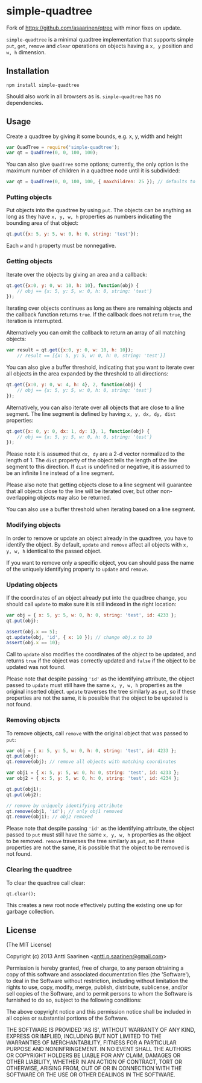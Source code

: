 simple-quadtree
=====

Fork of https://github.com/asaarinen/qtree with minor fixes on update.

`simple-quadtree` is a minimal quadtree implementation that supports simple `put`, `get`, `remove` and `clear` operations on objects having a `x, y` position and `w, h` dimension. 

Installation
---

```
npm install simple-quadtree
```

Should also work in all browsers as is. `simple-quadtree` has no dependencies.

Usage
---

Create a quadtree by giving it some bounds, e.g. x, y, width and height

```javascript
var QuadTree = require('simple-quadtree');
var qt = QuadTree(0, 0, 100, 100);
```

You can also give `QuadTree` some options; currently, the only option is the maximum number of children in a quadtree node until it is subdivided:

```javascript
var qt = QuadTree(0, 0, 100, 100, { maxchildren: 25 }); // defaults to 25
```

### Putting objects

Put objects into the quadtree by using `put`. The objects can be anything as long as they have `x, y, w, h` properties as numbers indicating the bounding area of that object:

```javascript
qt.put({x: 5, y: 5, w: 0, h: 0, string: 'test'});
```

Each `w` and `h` property must be nonnegative.

### Getting objects

Iterate over the objects by giving an area and a callback:

```javascript
qt.get({x:0, y: 0, w: 10, h: 10}, function(obj) {
    // obj == {x: 5, y: 5, w: 0, h: 0, string: 'test'}
});
```

Iterating over objects continues as long as there are remaining objects and the callback function returns `true`. If the callback does not return `true`, the iteration is interrupted.

Alternatively you can omit the callback to return an array of all matching objects:

```javascript
var result = qt.get({x:0, y: 0, w: 10, h: 10});
    // result == [{x: 5, y: 5, w: 0, h: 0, string: 'test'}]
```

You can also give a buffer threshold, indicating that you want to iterate over all objects in the area expanded by the threshold to all directions:

```javascript
qt.get({x:0, y: 0, w: 4, h: 4}, 2, function(obj) {
    // obj == {x: 5, y: 5, w: 0, h: 0, string: 'test'}
});	     
```

Alternatively, you can also iterate over all objects that are close to a line segment. The line segment is defined by having `x, y, dx, dy, dist` properties:

```javascript
qt.get({x: 0, y: 0, dx: 1, dy: 1}, 1, function(obj) {
    // obj == {x: 5, y: 5, w: 0, h: 0, string: 'test'}
});
```

Please note it is assumed that `dx, dy` are a 2-d vector normalized to the length of 1. The `dist` property of the object tells the length of the line segment to this direction. If `dist` is undefined or negative, it is assumed to be an infinite line instead of a line segment.

Please also note that getting objects close to a line segment will guarantee that all objects close to the line will be iterated over, but other non-overlapping objects may also be returned.

You can also use a buffer threshold when iterating based on a line segment.

### Modifying objects

In order to remove or update an object already in the quadtree, you have to identify the object. By default, `update` and `remove` affect all objects with `x, y, w, h` identical to the passed object. 

If you want to remove only a specific object, you can should pass the name of the uniquely identifying property to `update` and `remove`.

### Updating objects

If the coordinates of an object already put into the quadtree change, you should call `update` to make sure it is still indexed in the right location:

```javascript
var obj = { x: 5, y: 5, w: 0, h: 0, string: 'test', id: 4233 };
qt.put(obj);

assert(obj.x == 5);
qt.update(obj, 'id', { x: 10 }); // change obj.x to 10
assert(obj.x == 10); 
```

Call to `update` also modifies the coordinates of the object to be updated, and returns `true` if the object was correctly updated and `false` if the object to be updated was not found.

Please note that despite passing `'id'` as the identifying attribute, the object passed to `update` must still have the same `x, y, w, h` properties as the original inserted object. `update` traverses the tree similarly as `put`, so if these properties are not the same, it is possible that the object to be updated is not found.

### Removing objects

To remove objects, call `remove` with the original object that was passed to `put`:

```javascript
var obj = { x: 5, y: 5, w: 0, h: 0, string: 'test', id: 4233 };
qt.put(obj);
qt.remove(obj); // remove all objects with matching coordinates

var obj1 = { x: 5, y: 5, w: 0, h: 0, string: 'test', id: 4233 };
var obj2 = { x: 5, y: 5, w: 0, h: 0, string: 'test', id: 4234 };

qt.put(obj1);
qt.put(obj2);

// remove by uniquely identifying attribute
qt.remove(obj1, 'id'); // only obj1 removed
qt.remove(obj1); // obj2 removed
```

Please note that despite passing `'id'` as the identifying attribute, the object passed to `put` must still have the same `x, y, w, h` properties as the object to be removed. `remove` traverses the tree similarly as `put`, so if these properties are not the same, it is possible that the object to be removed is not found.

### Clearing the quadtree

To clear the quadtree call clear:

```
qt.clear();
```

This creates a new root node effectively putting the existing one up for garbage collection.

License
---

(The MIT License)

Copyright (c) 2013 Antti Saarinen &lt;antti.p.saarinen@gmail.com&gt;

Permission is hereby granted, free of charge, to any person obtaining a copy of this software and associated documentation files (the 'Software'), to deal in the Software without restriction, including without limitation the rights to use, copy, modify, merge, publish, distribute, sublicense, and/or sell copies of the Software, and to permit persons to whom the Software is furnished to do so, subject to the following conditions:

The above copyright notice and this permission notice shall be included in all copies or substantial portions of the Software.

THE SOFTWARE IS PROVIDED 'AS IS', WITHOUT WARRANTY OF ANY KIND, EXPRESS OR IMPLIED, INCLUDING BUT NOT LIMITED TO THE WARRANTIES OF MERCHANTABILITY, FITNESS FOR A PARTICULAR PURPOSE AND NONINFRINGEMENT. IN NO EVENT SHALL THE AUTHORS OR COPYRIGHT HOLDERS BE LIABLE FOR ANY CLAIM, DAMAGES OR OTHER LIABILITY, WHETHER IN AN ACTION OF CONTRACT, TORT OR OTHERWISE, ARISING FROM, OUT OF OR IN CONNECTION WITH THE SOFTWARE OR THE USE OR OTHER DEALINGS IN THE SOFTWARE.
